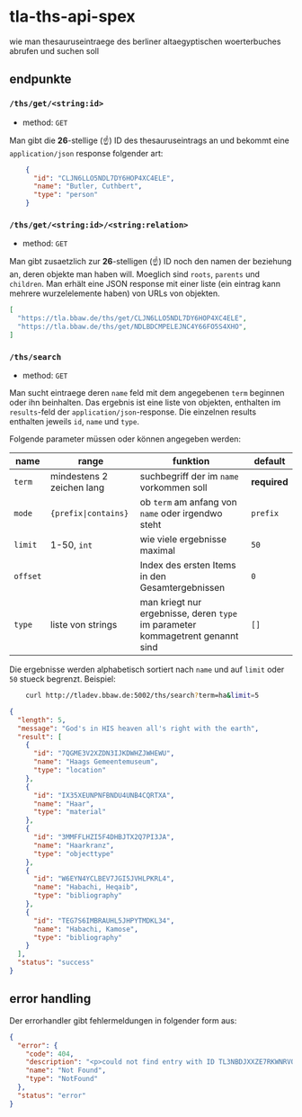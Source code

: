 # tla-ths-api-spex
wie man thesauruseintraege des berliner altaegyptischen woerterbuches abrufen und suchen soll

## endpunkte

### `/ths/get/<string:id>`

- method: `GET`

Man gibt die **26**-stellige (:point_up:) ID des thesauruseintrags an und bekommt eine 
`application/json` response folgender art:

```json
    {
      "id": "CLJN6LLO5NDL7DY6HOP4XC4ELE",
      "name": "Butler, Cuthbert",
      "type": "person"
    }
```    
    
### `/ths/get/<string:id>/<string:relation>`

- method: `GET`

Man gibt zusaetzlich zur **26**-stelligen (:point_up:) ID noch den namen der beziehung 
an, deren objekte man haben will. Moeglich sind `roots`, `parents` und `children`. Man erhält 
eine JSON response mit einer liste (ein eintrag kann mehrere wurzelelemente haben) von URLs 
von objekten.

```json
[
  "https://tla.bbaw.de/ths/get/CLJN6LLO5NDL7DY6HOP4XC4ELE",
  "https://tla.bbaw.de/ths/get/NDLBDCMPELEJNC4Y66FO5S4XHO",
]

```


### `/ths/search`

- method: `GET`

Man sucht eintraege deren `name` feld mit dem angegebenen `term` beginnen oder ihn 
beinhalten. Das ergebnis ist eine liste von objekten, enthalten im `results`-feld der 
`application/json`-response. Die einzelnen results enthalten jeweils `id`, `name` und 
`type`.

Folgende parameter müssen oder können angegeben werden:

|name|range|funktion|default|
|---|---|---|---|
|`term`|mindestens 2 zeichen lang|suchbegriff der im `name` vorkommen soll|**required**|
|`mode`|`{prefix\|contains}`|ob `term` am anfang von `name` oder irgendwo steht|`prefix`|
|`limit`|1-50, `int`|wie viele ergebnisse maximal|`50`|
|`offset`| |Index des ersten Items in den Gesamtergebnissen|`0`|
|`type`|liste von strings|man kriegt nur ergebnisse, deren `type` im parameter kommagetrent genannt sind|`[]`|

Die ergebnisse werden alphabetisch sortiert nach `name` und auf `limit` oder `50` stueck 
begrenzt. Beispiel:

```bash
    curl http://tladev.bbaw.de:5002/ths/search?term=ha&limit=5
```

```json 
{
  "length": 5, 
  "message": "God's in HIS heaven all's right with the earth", 
  "result": [
    {
      "id": "7QGME3V2XZDN3IJKDWHZJWHEWU", 
      "name": "Haags Gemeentemuseum", 
      "type": "location"
    }, 
    {
      "id": "IX35XEUNPNFBNDU4UNB4CQRTXA", 
      "name": "Haar", 
      "type": "material"
    }, 
    {
      "id": "3MMFFLHZI5F4DHBJTX2Q7PI3JA", 
      "name": "Haarkranz", 
      "type": "objecttype"
    }, 
    {
      "id": "W6EYN4YCLBEV7JGI5JVHLPKRL4", 
      "name": "Habachi, Heqaib", 
      "type": "bibliography"
    }, 
    {
      "id": "TEG7S6IMBRAUHL5JHPYTMDKL34", 
      "name": "Habachi, Kamose", 
      "type": "bibliography"
    }
  ], 
  "status": "success"
}
```

## error handling

Der errorhandler gibt fehlermeldungen in folgender form aus:

```json
{
  "error": {
    "code": 404, 
    "description": "<p>could not find entry with ID TL3NBDJXXZE7RKWNRVQS5TPSB</p>", 
    "name": "Not Found", 
    "type": "NotFound"
  }, 
  "status": "error"
}
```
